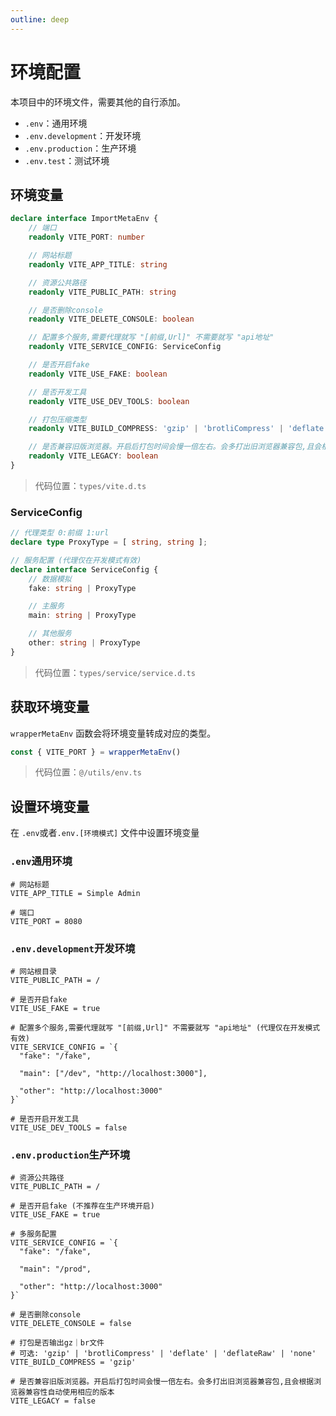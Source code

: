 ```yaml
---
outline: deep
---
```


# 环境配置
本项目中的环境文件，需要其他的自行添加。
* `.env`：通用环境
* `.env.development`：开发环境
* `.env.production`：生产环境
* `.env.test`：测试环境

## 环境变量

```ts
declare interface ImportMetaEnv {
    // 端口
    readonly VITE_PORT: number

    // 网站标题
    readonly VITE_APP_TITLE: string

    // 资源公共路径
    readonly VITE_PUBLIC_PATH: string

    // 是否删除console
    readonly VITE_DELETE_CONSOLE: boolean

    // 配置多个服务,需要代理就写 "[前缀,Url]" 不需要就写 "api地址"
    readonly VITE_SERVICE_CONFIG: ServiceConfig

    // 是否开启fake
    readonly VITE_USE_FAKE: boolean

    // 是否开发工具
    readonly VITE_USE_DEV_TOOLS: boolean

    // 打包压缩类型
    readonly VITE_BUILD_COMPRESS: 'gzip' | 'brotliCompress' | 'deflate' | 'deflateRaw' | 'none'

    // 是否兼容旧版浏览器。开启后打包时间会慢一倍左右。会多打出旧浏览器兼容包,且会根据浏览器兼容性自动使用相应的版本
    readonly VITE_LEGACY: boolean
}
```

> 代码位置：`types/vite.d.ts`

### ServiceConfig

```ts
// 代理类型 0:前缀 1:url
declare type ProxyType = [ string, string ];

// 服务配置 (代理仅在开发模式有效)
declare interface ServiceConfig {
    // 数据模拟
    fake: string | ProxyType

    // 主服务
    main: string | ProxyType

    // 其他服务
    other: string | ProxyType
}
```
> 代码位置：`types/service/service.d.ts`

## 获取环境变量

`wrapperMetaEnv` 函数会将环境变量转成对应的类型。

```ts
const { VITE_PORT } = wrapperMetaEnv()
```

> 代码位置：`@/utils/env.ts`

## 设置环境变量
在 `.env`或者`.env.[环境模式]` 文件中设置环境变量

### `.env`通用环境
```.env 
# 网站标题
VITE_APP_TITLE = Simple Admin

# 端口
VITE_PORT = 8080
```

### `.env.development`开发环境
```.env.development
# 网站根目录
VITE_PUBLIC_PATH = /

# 是否开启fake
VITE_USE_FAKE = true

# 配置多个服务,需要代理就写 "[前缀,Url]" 不需要就写 "api地址" (代理仅在开发模式有效)
VITE_SERVICE_CONFIG = `{
  "fake": "/fake",

  "main": ["/dev", "http://localhost:3000"],

  "other": "http://localhost:3000"
}`

# 是否开启开发工具
VITE_USE_DEV_TOOLS = false
```

### `.env.production`生产环境
```.env.production
# 资源公共路径
VITE_PUBLIC_PATH = /

# 是否开启fake (不推荐在生产环境开启)
VITE_USE_FAKE = true

# 多服务配置
VITE_SERVICE_CONFIG = `{
  "fake": "/fake",

  "main": "/prod",

  "other": "http://localhost:3000"
}`

# 是否删除console
VITE_DELETE_CONSOLE = false

# 打包是否输出gz｜br文件
# 可选: 'gzip' | 'brotliCompress' | 'deflate' | 'deflateRaw' | 'none'
VITE_BUILD_COMPRESS = 'gzip'

# 是否兼容旧版浏览器。开启后打包时间会慢一倍左右。会多打出旧浏览器兼容包,且会根据浏览器兼容性自动使用相应的版本
VITE_LEGACY = false
```